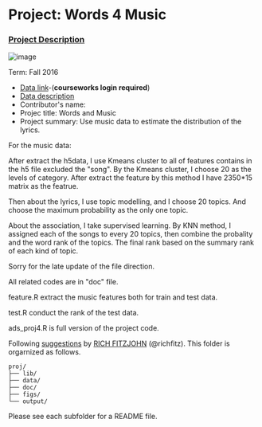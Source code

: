 # Project: Words 4 Music

### [Project Description](doc/Project4_desc.md)

![image](http://cdn.newsapi.com.au/image/v1/f7131c018870330120dbe4b73bb7695c?width=650)

Term: Fall 2016

+ [Data link](https://courseworks2.columbia.edu/courses/11849/files/folder/Project_Files?preview=763391)-(**courseworks login required**)
+ [Data description](doc/readme.html)
+ Contributor's name:
+ Projec title: Words and Music
+ Project summary: Use music data to estimate the distribution of the lyrics. 

For the music data:

After extract the h5data, I use Kmeans cluster to all of features contains in the h5 file excluded the "song". By the Kmeans cluster, I choose 20 as the levels of category. After extract the feature by this method I have 2350*15 matrix as the featrue.

Then about the lyrics, I use topic modelling, and I choose 20 topics. And choose the maximum probability as the only one topic.

About the association, I take supervised learning. By KNN method, I assigned each of the songs to every 20 topics, then combine the probality and the word rank of the topics. The final rank based on the summary rank of each kind of topic.


Sorry for the late update of the file direction.  

All related codes are in "doc" file. 

feature.R extract the music features both for train and test data.

test.R conduct the rank of the test data.

ads_proj4.R is full version of the project code. 
	
Following [suggestions](http://nicercode.github.io/blog/2013-04-05-projects/) by [RICH FITZJOHN](http://nicercode.github.io/about/#Team) (@richfitz). This folder is orgarnized as follows.

```
proj/
├── lib/
├── data/
├── doc/
├── figs/
└── output/
```

Please see each subfolder for a README file.
